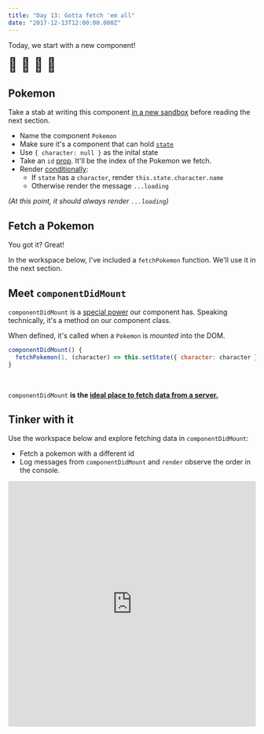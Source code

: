 ```yaml
---
title: "Day 13: Gotta fetch 'em all"
date: "2017-12-13T12:00:00.000Z"
---
```


<div class="measure">

Today, we start with a new component!

<span style="font-size: 2em">🎊 🎉 🎊 🎉</span>

## Pokemon

Take a stab at writing this component
[in a new sandbox](https://codesandbox.io/s/new) before reading the next
section.

* Name the component `Pokemon`
* Make sure it's a component that can hold [`state`](/2017/7/)
* Use `{ character: null }` as the inital state
* Take an `id` [prop](/2017/4). It'll be the index of the Pokemon we fetch.
* Render [conditionally](/2017/11):
  * If `state` has a `character`, render `this.state.character.name`
  * Otherwise render the message `...loading`

_(At this point, it should always render `...loading`)_

## Fetch a Pokemon

You got it? Great!

In the workspace below, I've included a `fetchPokemon` function. We'll use it in
the next section.

## Meet `componentDidMount`

`componentDidMount` is a [special power](/2017/5) our component has. Speaking
technically, it's a method on our component class.

When defined, it's called when a `Pokemon` is _mounted_ into the DOM.

```jsx
componentDidMount() {
  fetchPokemon(1, (character) => this.setState({ character: character }))
}
```

<br />

`componentDidMount` **is the
[ideal place to fetch data from a server.](https://reactjs.org/docs/react-component.html#componentdidmount)**

## Tinker with it

Use the workspace below and explore fetching data in `componentDidMount`:

* Fetch a pokemon with a different id
* Log messages from `componentDidMount` and `render` observe the order in the
  console.

</div>

<iframe src="https://codesandbox.io/embed/wkwjmqnrow" style="width:100%; height:500px; border:0; border-radius: 4px; overflow:hidden;" sandbox="allow-modals allow-forms allow-popups allow-scripts allow-same-origin"></iframe>
